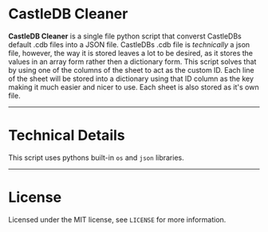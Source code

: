 # CastleDB Cleaner
**CastleDB Cleaner** is a single file python script that converst CastleDBs default .cdb files into a JSON file. CastleDBs .cdb file is *technically* a json file, however, the way it is stored leaves a lot to be desired, as it stores the values in an array form rather then a dictionary form. This script solves that by using one of the columns of the sheet to act as the custom ID. Each line of the sheet will be stored into a dictionary using that ID column as the key making it much easier and nicer to use. Each sheet is also stored as it's own file.

---

# Technical Details
This script uses pythons built-in `os` and `json` libraries.

---

# License
Licensed under the MIT license, see `LICENSE` for more information.